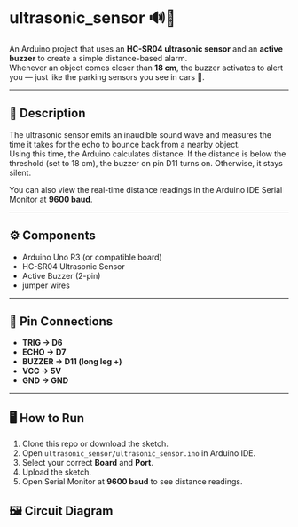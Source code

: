 # ultrasonic_sensor 🔊📡

An Arduino project that uses an **HC-SR04 ultrasonic sensor** and an **active buzzer** to create a simple distance-based alarm.  
Whenever an object comes closer than **18 cm**, the buzzer activates to alert you — just like the parking sensors you see in cars 🚗.

---

## 📖 Description
The ultrasonic sensor emits an inaudible sound wave and measures the time it takes for the echo to bounce back from a nearby object.  
Using this time, the Arduino calculates distance. If the distance is below the threshold (set to 18 cm), the buzzer on pin D11 turns on. Otherwise, it stays silent.  

You can also view the real-time distance readings in the Arduino IDE Serial Monitor at **9600 baud**.

---

## ⚙️ Components
- Arduino Uno R3 (or compatible board)  
- HC-SR04 Ultrasonic Sensor  
- Active Buzzer (2-pin)  
- jumper wires  

---

## 🔌 Pin Connections
- **TRIG → D6**  
- **ECHO → D7**  
- **BUZZER → D11 (long leg +)**  
- **VCC → 5V**  
- **GND → GND**  

---

## 🖥️ How to Run
1. Clone this repo or download the sketch.  
2. Open `ultrasonic_sensor/ultrasonic_sensor.ino` in Arduino IDE.  
3. Select your correct **Board** and **Port**.  
4. Upload the sketch.  
5. Open Serial Monitor at **9600 baud** to see distance readings.  




## 🖼️ Circuit Diagram
